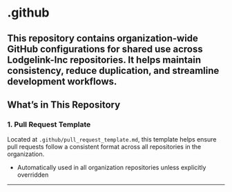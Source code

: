 # .github

## This repository contains organization-wide GitHub configurations for shared use across Lodgelink-Inc repositories. It helps maintain consistency, reduce duplication, and streamline development workflows.

## What’s in This Repository

### 1. Pull Request Template

Located at `.github/pull_request_template.md`, this template helps ensure pull requests follow a consistent format across all repositories in the organization.

- Automatically used in all organization repositories unless explicitly overridden

---

